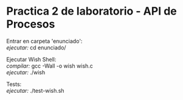 # Practica 2 de laboratorio - API de Procesos #

Entrar en carpeta 'enunciado': <br />
*ejecutar:* cd enunciado/

Ejecutar Wish Shell: <br />
*compilar:* gcc -Wall -o wish wish.c <br />
*ejecutar:* ./wish

Tests: <br />
*ejecutar:* ./test-wish.sh